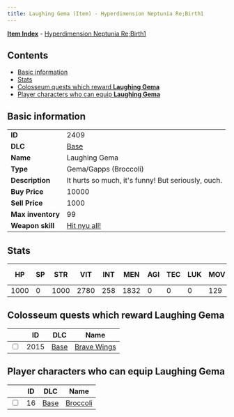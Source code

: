 ```yaml
---
title: Laughing Gema (Item) - Hyperdimension Neptunia Re;Birth1
---
```


[**Item Index**](/neptunia/rb1/item/index.html) - [Hyperdimension Neptunia Re;Birth1](/neptunia/rb1)

## Contents

- [Basic information](#basic-information)
- [Stats](#stats)
- [Colosseum quests which reward **Laughing Gema**](#colosseum-quests-which-reward-laughing-gema)
- [Player characters who can equip **Laughing Gema**](#player-characters-who-can-equip-laughing-gema)
## Basic information

|   |   |
| -- | -- |
| **ID** | 2409 |
| **DLC** | [Base](/neptunia/rb1/dlc/1-base.html) |
| **Name** | Laughing Gema |
| **Type** | Gema/Gapps (Broccoli) |
| **Description** | It hurts so much, it's funny! But seriously, ouch. |
| **Buy Price** | 10000 |
| **Sell Price** | 1000 |
| **Max inventory** | 99 |
| **Weapon skill** | [Hit nyu all!](/neptunia/rb1/skill/1-2303-hit-nyu-all.html) |


## Stats

| HP | SP | STR | VIT | INT | MEN | AGI | TEC | LUK | MOV | Fire res. | Ice res. | Wind res. | Lightning res. |
| -- | -- | --- | --- | --- | --- | --- | --- | --- | --- | --------- | -------- | --------- | -------------- |
| 1000 | 0 | 1000 | 2780 | 258 | 1832 | 0 | 0 | 0 | 129 | 0 | 0 | 0 | 0 |


## Colosseum quests which reward **Laughing Gema**

|    | ID | DLC | Name |
| -- | -- | --- | ---- |
| <input type="checkbox" id="rb1-colosseum-1-2015" class="trackbox" /> | 2015 | [Base](/neptunia/rb1/dlc/1-base.html) | [Brave Wings](/neptunia/rb1/colosseum/1-2015-brave-wings.html) |


## Player characters who can equip **Laughing Gema**

|    | ID | DLC | Name |
| -- | -- | --- | ---- |
| <input type="checkbox" id="rb1-player-1-16" class="trackbox" /> | 16 | [Base](/neptunia/rb1/dlc/1-base.html) | [Broccoli](/neptunia/rb1/player/1-16-broccoli.html) |
